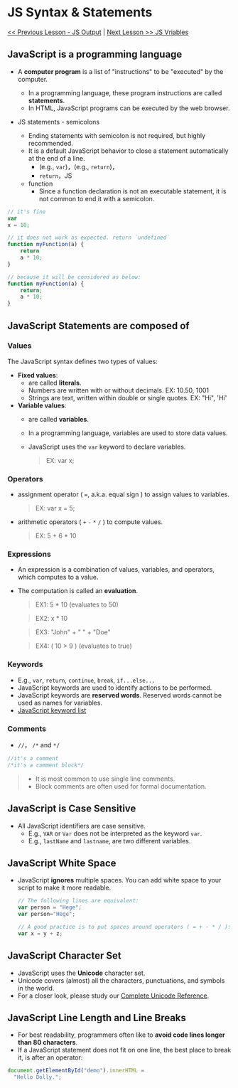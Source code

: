 # JS Syntax & Statements

[ << Previous Lesson - JS Output](./output.md) | [Next Lesson >> JS Vriables](./variables.md)



## JavaScript is a programming language

* A __computer program__ is a list of "instructions" to be "executed" by the computer.
    * In a programming language, these program instructions are called __statements__.
    * In HTML, JavaScript programs can be executed by the web browser.


* JS statements - semicolons
    * Ending statements with semicolon is not required, but highly recommended.
    * It is a default JavaScript behavior to close a statement automatically at the end of a line.
      * (e.g., `var`)，(e.g., `return`)，
      * `return`，JS 
    * function 
      * Since a function declaration is not an executable statement, it is not common to end it with a semicolon.

````js
// it's fine
var
x = 10;
````

````js
// it does not work as expected. return `undefined`
function myFunction(a) {
    return
    a * 10;
}

// because it will be considered as below:
function myFunction(a) {
    return;
    a * 10;
}
````




## JavaScript Statements are composed of

### Values

The JavaScript syntax defines two types of values:

* __Fixed values__:
    * are called __literals__.
    * Numbers are written with or without decimals. EX: 10.50, 1001
    * Strings are text, written within double or single quotes. EX: "Hi", 'Hi'
* __Variable values__:
    * are called __variables__.
    * In a programming language, variables are used to store data values.
    * JavaScript uses the `var` keyword to declare variables.

      > EX: var x;


### Operators

* assignment operator ( `=`, a.k.a. equal sign ) to assign values to variables.
  > EX: var x = 5;
* arithmetic operators ( `+` `-` `*` `/` ) to compute values.
  > EX: 5 + 6 * 10


### Expressions

* An expression is a combination of values, variables, and operators, which computes to a value.
* The computation is called an __evaluation__.

  > EX1: 5 * 10 (evaluates to 50)

  > EX2: x * 10

  > EX3: "John" + " " + "Doe"

  > EX4: ( 10 > 9 ) (evaluates to true)


### Keywords

* E.g., `var`, `return`, `continue`, `break`, `if...else...`
* JavaScript keywords are used to identify actions to be performed.
* JavaScript keywords are __reserved words__. Reserved words cannot be used as names for variables.
* [JavaScript keyword list](http://www.w3schools.com/js/js_statements.asp)



### Comments

*  `//`， `/*` and `*/`

```js
//it's a comment
/*it's a comment block*/
```

> * It is most common to use single line comments.
> * Block comments are often used for formal documentation.



## JavaScript is Case Sensitive

* All JavaScript identifiers are case sensitive.
  * E.g., `VAR` or `Var` does not be interpreted as the keyword `var`.
  * E.g., `lastName` and `lastname`, are two different variables.



## JavaScript White Space

* JavaScript __ignores__ multiple spaces. You can add white space to your script to make it more readable.


  ````js
  // The following lines are equivalent:
  var person = "Hege";
  var person="Hege";

  // A good practice is to put spaces around operators ( = + - * / ):
  var x = y + z;
  ````



## JavaScript Character Set

* JavaScript uses the __Unicode__ character set.
* Unicode covers (almost) all the characters, punctuations, and symbols in the world.
* For a closer look, please study our [Complete Unicode Reference](http://www.w3schools.com/charsets/ref_html_utf8.asp).



## JavaScript Line Length and Line Breaks

* For best readability, programmers often like to __avoid code lines longer than 80 characters__.
* If a JavaScript statement does not fit on one line, the best place to break it, is after an operator:

```js
document.getElementById("demo").innerHTML =
  "Hello Dolly.";
```
